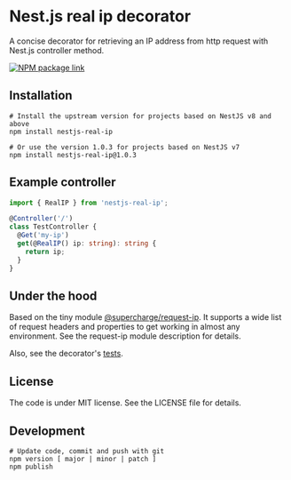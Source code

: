 # Nest.js real ip decorator

A concise decorator for retrieving an IP address from http request with Nest.js controller method.  

[![NPM package link](https://nodei.co/npm/nestjs-real-ip.png?downloads=true&cacheBust=2)](https://www.npmjs.com/package/nestjs-real-ip)

## Installation

```shell script
# Install the upstream version for projects based on NestJS v8 and above
npm install nestjs-real-ip

# Or use the version 1.0.3 for projects based on NestJS v7
npm install nestjs-real-ip@1.0.3
```

## Example controller

```typescript
import { RealIP } from 'nestjs-real-ip';

@Controller('/')
class TestController {
  @Get('my-ip')
  get(@RealIP() ip: string): string {
    return ip;
  }
}
```

## Under the hood
Based on the tiny module [@supercharge/request-ip](https://github.com/supercharge/request-ip).
It supports a wide list of request headers and properties to get working in almost any environment.
See the request-ip module description for details.

Also, see the decorator's [tests](__tests__/index.spec.ts).

## License
The code is under MIT license. See the LICENSE file for details.

## Development

```shell script
# Update code, commit and push with git
npm version [ major | minor | patch ]
npm publish
```
